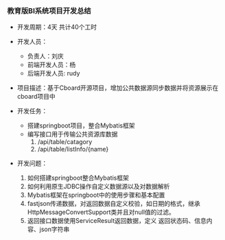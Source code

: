 ### 教育版BI系统项目开发总结

- 开发周期：4天  共计40个工时
- 开发人员：
  - 负责人：刘庆
  - 前端开发人员：杨
  - 后端开发人员:  rudy
- 项目描述：基于Cboard开源项目，增加公共数据源同步数据并将资源展示在cboard项目中
- 开发任务：
  - 搭建springboot项目，整合Mybatis框架
  - 编写接口用于传输公共资源库数据
    1. /api/table/catagory
    2. /api/table/listInfo/{name}

- 开发问题：
  1. 如何搭建springboot整合Mybatis框架
  2. 如何利用原生JDBC操作自定义数据源以及对数据解析
  3. Mybatis框架在springboot中的使用步骤和基本配置
  4. fastjson传递数据，对返回数据自定义校验，如日期的格式，继承HttpMessageConvertSupport类并且对null值的过滤。
  5. 返回接口数据使用ServiceResult返回数据，定义 返回状态码、信息内容、json字符串